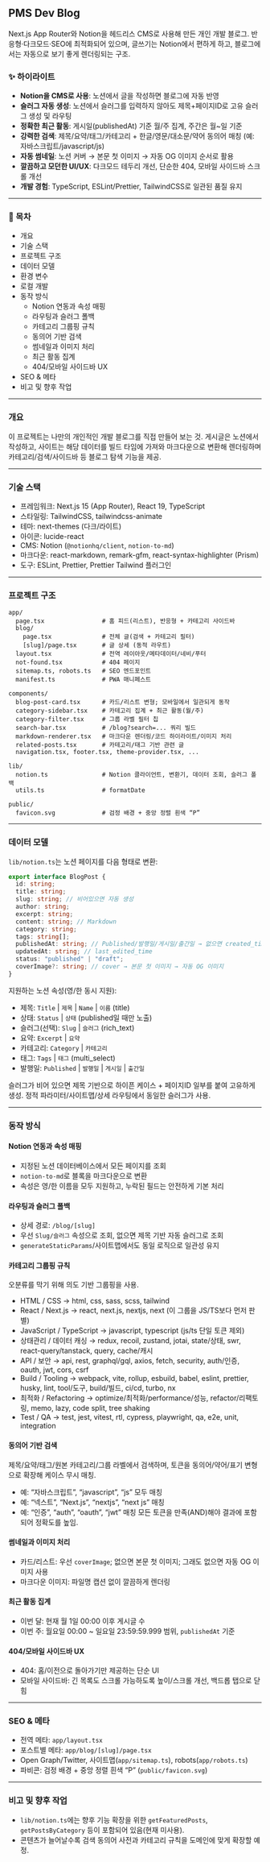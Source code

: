 ## PMS Dev Blog

Next.js App Router와 Notion을 헤드리스 CMS로 사용해 만든 개인 개발 블로그. 반응형·다크모드·SEO에 최적화되어 있으며, 글쓰기는 Notion에서 편하게 하고, 블로그에서는 자동으로 보기 좋게 렌더링되는 구조.

### ✨ 하이라이트

- **Notion을 CMS로 사용**: 노션에서 글을 작성하면 블로그에 자동 반영
- **슬러그 자동 생성**: 노션에서 슬러그를 입력하지 않아도 제목+페이지ID로 고유 슬러그 생성 및 라우팅
- **정확한 최근 활동**: 게시일(publishedAt) 기준 월/주 집계, 주간은 월~일 기준
- **강력한 검색**: 제목/요약/태그/카테고리 + 한글/영문/대소문/약어 동의어 매칭 (예: 자바스크립트/javascript/js)
- **자동 썸네일**: 노션 커버 → 본문 첫 이미지 → 자동 OG 이미지 순서로 활용
- **깔끔하고 모던한 UI/UX**: 다크모드 테두리 개선, 단순한 404, 모바일 사이드바 스크롤 개선
- **개발 경험**: TypeScript, ESLint/Prettier, TailwindCSS로 일관된 품질 유지

---

### 🧭 목차

- 개요
- 기술 스택
- 프로젝트 구조
- 데이터 모델
- 환경 변수
- 로컬 개발
- 동작 방식
  - Notion 연동과 속성 매핑
  - 라우팅과 슬러그 폴백
  - 카테고리 그룹핑 규칙
  - 동의어 기반 검색
  - 썸네일과 이미지 처리
  - 최근 활동 집계
  - 404/모바일 사이드바 UX
- SEO & 메타
- 비고 및 향후 작업

---

### 개요

이 프로젝트는 나만의 개인적인 개발 블로그를 직접 만들어 보는 것. 게시글은 노션에서 작성하고, 사이트는 해당 데이터를 빌드 타임에 가져와 마크다운으로 변환해 렌더링하며 카테고리/검색/사이드바 등 블로그 탐색 기능을 제공.

---

### 기술 스택

- 프레임워크: Next.js 15 (App Router), React 19, TypeScript
- 스타일링: TailwindCSS, tailwindcss-animate
- 테마: next-themes (다크/라이트)
- 아이콘: lucide-react
- CMS: Notion (`@notionhq/client`, `notion-to-md`)
- 마크다운: react-markdown, remark-gfm, react-syntax-highlighter (Prism)
- 도구: ESLint, Prettier, Prettier Tailwind 플러그인

---

### 프로젝트 구조

```text
app/
  page.tsx                # 홈 피드(리스트), 반응형 + 카테고리 사이드바
  blog/
    page.tsx              # 전체 글(검색 + 카테고리 필터)
    [slug]/page.tsx       # 글 상세 (동적 라우트)
  layout.tsx              # 전역 레이아웃/메타데이터/네비/푸터
  not-found.tsx           # 404 페이지
  sitemap.ts, robots.ts   # SEO 엔드포인트
  manifest.ts             # PWA 매니페스트

components/
  blog-post-card.tsx      # 카드/리스트 변형; 모바일에서 일관되게 동작
  category-sidebar.tsx    # 카테고리 집계 + 최근 활동(월/주)
  category-filter.tsx     # 그룹 라벨 필터 칩
  search-bar.tsx          # /blog?search=... 쿼리 빌드
  markdown-renderer.tsx   # 마크다운 렌더링/코드 하이라이트/이미지 처리
  related-posts.tsx       # 카테고리/태그 기반 관련 글
  navigation.tsx, footer.tsx, theme-provider.tsx, ...

lib/
  notion.ts               # Notion 클라이언트, 변환기, 데이터 조회, 슬러그 폴백
  utils.ts                # formatDate

public/
  favicon.svg             # 검정 배경 + 중앙 정렬 흰색 “P”
```

---

### 데이터 모델

`lib/notion.ts`는 노션 페이지를 다음 형태로 변환:

```ts
export interface BlogPost {
  id: string;
  title: string;
  slug: string; // 비어있으면 자동 생성
  author: string;
  excerpt: string;
  content: string; // Markdown
  category: string;
  tags: string[];
  publishedAt: string; // Published/발행일/게시일/출간일 → 없으면 created_time
  updatedAt: string; // last_edited_time
  status: "published" | "draft";
  coverImage?: string; // cover → 본문 첫 이미지 → 자동 OG 이미지
}
```

지원하는 노션 속성(영/한 동시 지원):

- 제목: `Title` | `제목` | `Name` | `이름` (title)
- 상태: `Status` | `상태` (published일 때만 노출)
- 슬러그(선택): `Slug` | `슬러그` (rich_text)
- 요약: `Excerpt` | `요약`
- 카테고리: `Category` | `카테고리`
- 태그: `Tags` | `태그` (multi_select)
- 발행일: `Published` | `발행일` | `게시일` | `출간일`

슬러그가 비어 있으면 제목 기반으로 하이픈 케이스 + 페이지ID 일부를 붙여 고유하게 생성. 정적 파라미터/사이트맵/상세 라우팅에서 동일한 슬러그가 사용.

---

### 동작 방식

#### Notion 연동과 속성 매핑

- 지정된 노션 데이터베이스에서 모든 페이지를 조회
- `notion-to-md`로 블록을 마크다운으로 변환
- 속성은 영/한 이름을 모두 지원하고, 누락된 필드는 안전하게 기본 처리

#### 라우팅과 슬러그 폴백

- 상세 경로: `/blog/[slug]`
- 우선 `Slug/슬러그` 속성으로 조회, 없으면 제목 기반 자동 슬러그로 조회
- `generateStaticParams`/사이트맵에서도 동일 로직으로 일관성 유지

#### 카테고리 그룹핑 규칙

오분류를 막기 위해 의도 기반 그룹핑을 사용.

- HTML / CSS → html, css, sass, scss, tailwind
- React / Next.js → react, next.js, nextjs, next (이 그룹을 JS/TS보다 먼저 판별)
- JavaScript / TypeScript → javascript, typescript (js/ts 단일 토큰 제외)
- 상태관리 / 데이터 캐싱 → redux, recoil, zustand, jotai, state/상태, swr, react-query/tanstack, query, cache/캐시
- API / 보안 → api, rest, graphql/gql, axios, fetch, security, auth/인증, oauth, jwt, cors, csrf
- Build / Tooling → webpack, vite, rollup, esbuild, babel, eslint, prettier, husky, lint, tool/도구, build/빌드, ci/cd, turbo, nx
- 최적화 / Refactoring → optimize/최적화/performance/성능, refactor/리팩토링, memo, lazy, code split, tree shaking
- Test / QA → test, jest, vitest, rtl, cypress, playwright, qa, e2e, unit, integration

#### 동의어 기반 검색

제목/요약/태그/원본 카테고리/그룹 라벨에서 검색하며, 토큰을 동의어/약어/표기 변형으로 확장해 케이스 무시 매칭.

- 예: “자바스크립트”, “javascript”, “js” 모두 매칭
- 예: “넥스트”, “Next.js”, “nextjs”, “next js” 매칭
- 예: “인증”, “auth”, “oauth”, “jwt” 매칭
  모든 토큰을 만족(AND)해야 결과에 포함되어 정확도를 높임.

#### 썸네일과 이미지 처리

- 카드/리스트: 우선 `coverImage`; 없으면 본문 첫 이미지; 그래도 없으면 자동 OG 이미지 사용
- 마크다운 이미지: 파일명 캡션 없이 깔끔하게 렌더링

#### 최근 활동 집계

- 이번 달: 현재 월 1일 00:00 이후 게시글 수
- 이번 주: 월요일 00:00 ~ 일요일 23:59:59.999 범위, `publishedAt` 기준

#### 404/모바일 사이드바 UX

- 404: 홈/이전으로 돌아가기만 제공하는 단순 UI
- 모바일 사이드바: 긴 목록도 스크롤 가능하도록 높이/스크롤 개선, 백드롭 탭으로 닫힘

---

### SEO & 메타

- 전역 메타: `app/layout.tsx`
- 포스트별 메타: `app/blog/[slug]/page.tsx`
- Open Graph/Twitter, 사이트맵(`app/sitemap.ts`), robots(`app/robots.ts`)
- 파비콘: 검정 배경 + 중앙 정렬 흰색 “P” (`public/favicon.svg`)

---

### 비고 및 향후 작업

- `lib/notion.ts`에는 향후 기능 확장을 위한 `getFeaturedPosts`, `getPostsByCategory` 등이 포함되어 있음(현재 미사용).
- 콘텐츠가 늘어날수록 검색 동의어 사전과 카테고리 규칙을 도메인에 맞게 확장할 예정.
